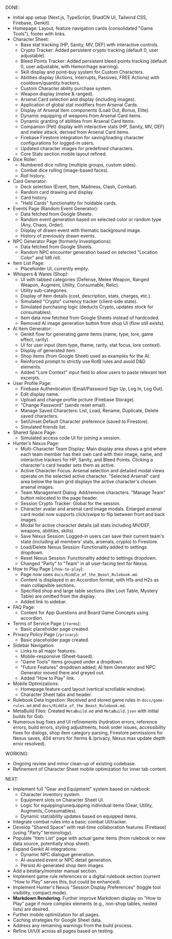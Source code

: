
DONE:
- Initial app setup (Next.js, TypeScript, ShadCN UI, Tailwind CSS, Firebase, Genkit)
- Homepage: Layout, feature navigation cards (consolidated "Game Tools"), footer with links.
- Character Sheet:
    - Base stat tracking (HP, Sanity, MV, DEF) with interactive controls.
    - Crypto Tracker: Added persistent crypto tracking (default 0, user adjustable).
    - Bleed Points Tracker: Added persistent bleed points tracking (default 0, user adjustable, with Hemorrhage warning).
    - Skill display and point-buy system for Custom Characters.
    - Abilities display (Actions, Interrupts, Passives, FREE Actions) with cooldown/quantity trackers.
    - Custom Character ability purchase system.
    - Weapon display (melee & ranged).
    - Arsenal Card selection and display (including images).
    - Application of global stat modifiers from Arsenal Cards.
    - Display of Arsenal item components (Load Out, Bonus, Elite).
    - Dynamic equipping of weapons from Arsenal Card items.
    - Dynamic granting of abilities from Arsenal Card items.
    - Companion (Pet) display with interactive stats (HP, Sanity, MV, DEF) and melee attack, derived from Arsenal Card items.
    - Firebase Firestore integration for saving/loading character configurations for logged-in users.
    - Updated character images for predefined characters.
    - Core Stats section mobile layout refined.
- Dice Roller:
    - Numbered dice rolling (multiple groups, custom sides).
    - Combat dice rolling (image-based faces).
    - Roll history.
- Card Generator:
    - Deck selection (Event, Item, Madness, Clash, Combat).
    - Random card drawing and display.
    - Card history.
    - "Held Cards" functionality for holdable cards.
- Events Page (Random Event Generator):
    - Data fetched from Google Sheets.
    - Random event generation based on selected color or random type (Any, Chaos, Order).
    - Display of drawn event with thematic background image.
    - History of previously drawn events.
- NPC Generator Page (formerly Investigations):
    - Data fetched from Google Sheets.
    - Random NPC encounter generation based on selected "Location Color" and 1d6 roll.
- Item List Page:
    - Placeholder UI, currently empty.
- Whispers & Wares (Shop):
    - UI with tabbed categories (Defense, Melee Weapon, Ranged Weapon, Augment, Utility, Consumable, Relic).
    - Utility sub-categories.
    - Display of item details (cost, description, stats, charges, etc.).
    - Simulated "Crypto" currency tracker (client-side state).
    - Simulated purchasing logic (deducts Crypto, updates stock for consumables).
    - Item data now fetched from Google Sheets instead of hardcoded.
    - Removed AI image generation button from shop UI (flow still exists).
- AI Item Generator:
    - Genkit flow for generating game items (name, type, lore, game effect, rarity).
    - UI for user input (item type, theme, rarity, stat focus, lore context).
    - Display of generated item.
    - Shop items (from Google Sheet) used as examples for the AI.
    - Reinforced prompt to strictly use RotB rules and avoid D&D elements.
    - Added "Lore Context" input field to allow users to paste relevant text excerpts.
- User Profile Page:
    - Firebase Authentication (Email/Password Sign Up, Log In, Log Out).
    - Edit display name.
    - Upload and change profile picture (Firebase Storage).
    - "Change Password" (sends reset email).
    - Manage Saved Characters: List, Load, Rename, Duplicate, Delete saved characters.
    - Set/Unset Default Character preference (saved to Firestore).
    - Simulated friends list.
- Shared Space Page:
    - Simulated access code UI for joining a session.
- Hunter's Nexus Page:
    - Multi-Character Team Display: Main display area shows a grid where each team member has their own card with their image, name, and interactive trackers for HP, Sanity, and Bleed Points. Clicking a character's card header sets them as active.
    - Active Character Focus: Arsenal selection and detailed modal views operate on the selected active character. "Selected Arsenal" card area below the team grid displays the active character's chosen arsenal images.
    - Team Management Dialog: Add/remove characters. "Manage Team" button relocated to the page header.
    - Session Crypto Tracker: Global for the session.
    - Character avatar and arsenal card image modals. Enlarged arsenal card modal now supports click/swipe to flip between front and back images.
    - Modal for active character details (all stats including MV/DEF, weapons, abilities, skills).
    - Save Nexus Session: Logged-in users can save their current team's state (including all members' stats, arsenals, crypto) to Firestore.
    - Load/Delete Nexus Session: Functionality added to settings dropdown.
    - Reset Nexus Session: Functionality added to settings dropdown.
    - Changed "Party" to "Team" in all user-facing text for Nexus.
- How to Play Page (`/how-to-play`):
    - Page now uses `docs/Riddle_of_the_Beast_Rulebook.md`.
    - Content is displayed in an Accordion format, with H1s and H2s as main collapsible sections.
    - Specified shop and large table sections (like Loot Table, Mystery Table) are omitted from the display.
    - Added link to sidebar.
- FAQ Page:
    - Content for App Questions and Board Game Concepts using accordion.
- Terms of Service Page (`/terms`):
    - Basic placeholder page created.
- Privacy Policy Page (`/privacy`):
    - Basic placeholder page created.
- Sidebar Navigation:
    - Links to all major features.
    - Mobile-responsive (Sheet-based).
    - "Game Tools" items grouped under a dropdown.
    - "Future Features" dropdown added; AI Item Generator and NPC Generator moved there and greyed out.
    - Added "How to Play" link.
- Mobile Optimizations:
    - Homepage feature card layout (vertical scrollable window).
    - Character Sheet tabs and header.
- Rulebook Data Ingestion: Received and stored game rules in `docs/game-rules.md` and `docs/Riddle_of_the_Beast_Rulebook.md`.
- MetaBuild Files: Created `MetaBuild.md` and `MetaBuild.json` with initial builds for Gob.
- Numerous bug fixes and UI refinements (hydration errors, reference errors, build errors, styling adjustments, hook order issues, accessibility fixes for dialogs, shop item category parsing, Firestore permissions for Nexus saves, 404 errors for /terms & /privacy, Nexus max update depth error resolved).

WORKING:
- Ongoing review and minor clean-up of existing codebase.
- Refinement of Character Sheet mobile optimization for inner tab content.

NEXT:
- Implement full "Gear and Equipment" system based on rulebook:
    - Character inventory system.
    - Equipment slots on Character Sheet UI.
    - Logic for equipping/unequipping individual items (Gear, Utility, Augments, Consumables).
    - Dynamic stat/ability updates based on equipped items.
- Integrate combat rules into a basic combat UI/tracker.
- Develop "Shared Space" with real-time collaboration features (Firebase) (using "Party" terminology).
- Populate "Item List" page with actual game items (from rulebook or new data source, potentially shop sheet).
- Expand Genkit AI integrations:
    - Dynamic NPC dialogue generation.
    - AI-assisted event or NPC detail generation.
    - Persist AI-generated shop item images.
- Add a bestiary/monster manual section.
- Implement game rule references or a digital rulebook section (current "How to Play" serves this, but could be enhanced).
- Implement Hunter's Nexus "Session Display Preferences" (toggle tool visibility, compact mode).
- **Markdown Rendering**: Further improve Markdown display on "How to Play" page if more complex elements (e.g., non-shop tables, nested lists) are desired.
- Further mobile optimization for all pages.
- Caching strategies for Google Sheet data.
- Address any remaining warnings from the build process.
- Refine UI/UX across all pages based on testing.
      
